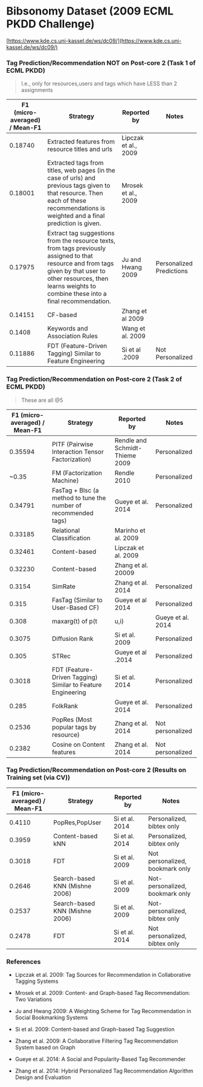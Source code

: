 Bibsonomy Dataset (2009 ECML PKDD Challenge)
=========================

[https://www.kde.cs.uni-kassel.de/ws/dc09/](https://www.kde.cs.uni-kassel.de/ws/dc09/)

### Tag Prediction/Recommendation NOT on Post-core 2 (Task 1 of ECML PKDD)

> I.e., only for resources,users and tags which have LESS than 2 assignments

| F1 (micro-averaged) / Mean-F1 |  Strategy | Reported by | Notes |
|------------|-----------|-------------|-------|
|0.18740| Extracted features from resource titles and urls | Lipczak et al., 2009 | |
|0.18001| Extracted tags from titles, web pages (in the case of urls) and previous tags given to that resource. Then each of these recommendations is weighted and a final prediction is given. | Mrosek et al., 2009 | |
|0.17975| Extract tag suggestions from the resource texts, from tags previously assigned to that resource and from tags given by that user to other resources, then learns weights to combine these into a final recommendation. | Ju and Hwang 2009 | Personalized Predictions |
|0.14151| CF-based | Zhang et al 2009 |  |
|0.1408 | Keywords and Association Rules | Wang et al. 2009 | |
| 0.11886 | FDT (Feature-Driven Tagging) Similar to Feature Engineering | Si et al .2009 | Not Personalized |


### Tag Prediction/Recommendation on Post-core 2 (Task 2 of ECML PKDD)

> These are all @5

| F1 (micro-averaged) / Mean-F1 |  Strategy | Reported by | Notes |
|------------|-----------|-------------|-------|
| 0.35594 | PITF (Pairwise Interaction Tensor Factorization) | Rendle and Schmidt-Thieme 2009 | Personalized |
| ~0.35 | FM (Factorization Machine) | Rendle 2010 | Personalized |
| 0.34791 | FasTag + Blsc (a method to tune the number of recommended tags) | Gueye et al. 2014 | Personalized|
| 0.33185 | Relational Classification | Marinho et al. 2009 | |
| 0.32461 |  Content-based| Lipczak et al. 2009 |  |
| 0.32230 | Content-based | Zhang et al. 20009 | |
| 0.3154 | SimRate | Zhang et al. 2014 | Personalized|
| 0.315| FasTag (Similar to User-Based CF) | Gueye et al 2014 | Personalized|
| 0.308 | maxarg(t) of p(t|u,i) | Gueye et al. 2014 | Personalized|
| 0.3075 | Diffusion Rank | Si et al. 2009 | Personalized|
| 0.305 | STRec | Gueye et al .2014 | Personalized |
| 0.3018 | FDT  (Feature-Driven Tagging) Similar to Feature Engineering | Si et al. 2014 | Personalized |
| 0.285 | FolkRank | Gueye et al. 2014 | Personalized |
| 0.2536 | PopRes (Most popular tags by resource)| Zhang et al. 2014 | Not personalized |
| 0.2382 | Cosine on Content features | Zhang et al. 2014 | Not personalized |

### Tag Prediction/Recommendation on Post-core 2 (Results on Training set (via CV))

| F1 (micro-averaged) / Mean-F1 |  Strategy | Reported by | Notes |
|------------|-----------|-------------|-------|
| 0.4110 | PopRes,PopUser | Si et al. 2014 | Personalized, bibtex only |
| 0.3959 | Content-based kNN | Si et al. 2014 | Personalized, bibtex only |
| 0.3018 | FDT | Si et al. 2009 | Not personalized, bookmark only | 
| 0.2646 | Search-based KNN (Mishne 2006) | Si et al. 2009 |  Not-personalized, bookmark only |
| 0.2537 | Search-based KNN (Mishne 2006) | Si et al. 2009 |  Not-personalized, bibtex only |
| 0.2478 | FDT | Si et al. 2014 | Not personalized, bibtex only |

### References

- Lipczak et al. 2009: Tag Sources for Recommendation in Collaborative Tagging Systems

- Mrosek et al. 2009: Content- and Graph-based Tag Recommendation: Two Variations

- Ju and Hwang 2009: A Weighting Scheme for Tag Recommendation in Social Bookmarking Systems

- Si et al. 2009: Content-based and Graph-based Tag Suggestion

- Zhang et al. 2009: A Collaborative Filtering Tag Recommendation System based on Graph

- Gueye et al. 2014: A Social and Popularity-Based Tag Recommender 

- Zhang et al. 2014: Hybrid Personalized Tag Recommendation Algorithm Design and Evaluation

